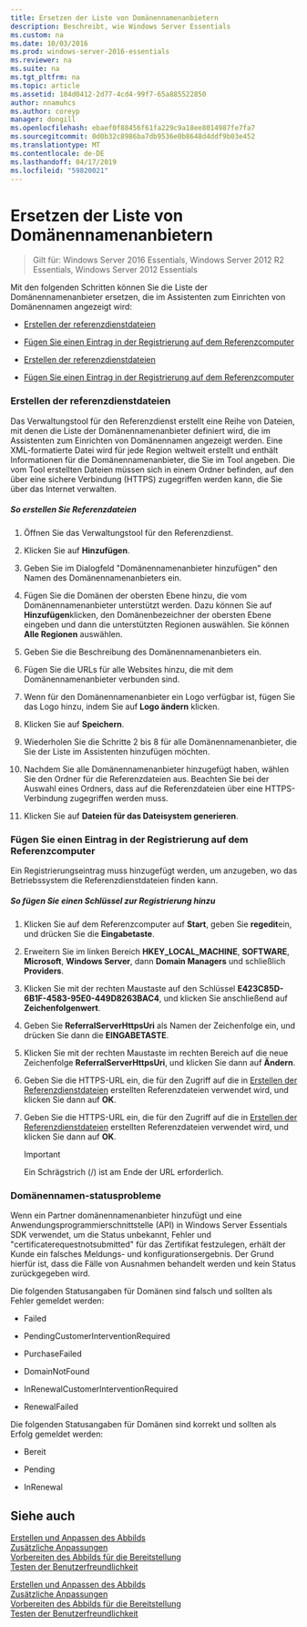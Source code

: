 ```yaml
---
title: Ersetzen der Liste von Domänennamenanbietern
description: Beschreibt, wie Windows Server Essentials
ms.custom: na
ms.date: 10/03/2016
ms.prod: windows-server-2016-essentials
ms.reviewer: na
ms.suite: na
ms.tgt_pltfrm: na
ms.topic: article
ms.assetid: 104d0412-2d77-4cd4-99f7-65a885522850
author: nnamuhcs
ms.author: coreyp
manager: dongill
ms.openlocfilehash: ebaef0f88456f61fa229c9a18ee8014987fe7fa7
ms.sourcegitcommit: 0d0b32c8986ba7db9536e0b8648d4ddf9b03e452
ms.translationtype: MT
ms.contentlocale: de-DE
ms.lasthandoff: 04/17/2019
ms.locfileid: "59820021"
---
```

# <a name="replace-the-list-of-domain-name-providers"></a>Ersetzen der Liste von Domänennamenanbietern

>Gilt für: Windows Server 2016 Essentials, Windows Server 2012 R2 Essentials, Windows Server 2012 Essentials

Mit den folgenden Schritten können Sie die Liste der Domänennamenanbieter ersetzen, die im Assistenten zum Einrichten von Domänennamen angezeigt wird:  
  

-   [Erstellen der referenzdienstdateien](Replace-the-List-of-Domain-Name-Providers.md#BKMK_ReferralFiles)  
  
-   [Fügen Sie einen Eintrag in der Registrierung auf dem Referenzcomputer](Replace-the-List-of-Domain-Name-Providers.md#BKMK_AddRegistry)  

-   [Erstellen der referenzdienstdateien](../install/Replace-the-List-of-Domain-Name-Providers.md#BKMK_ReferralFiles)  
  
-   [Fügen Sie einen Eintrag in der Registrierung auf dem Referenzcomputer](../install/Replace-the-List-of-Domain-Name-Providers.md#BKMK_AddRegistry)  

  
###  <a name="BKMK_ReferralFiles"></a> Erstellen der referenzdienstdateien  
 Das Verwaltungstool für den Referenzdienst erstellt eine Reihe von Dateien, mit denen die Liste der Domänennamenanbieter definiert wird, die im Assistenten zum Einrichten von Domänennamen angezeigt werden. Eine XML-formatierte Datei wird für jede Region weltweit erstellt und enthält Informationen für die Domänennamenanbieter, die Sie im Tool angeben. Die vom Tool erstellten Dateien müssen sich in einem Ordner befinden, auf den über eine sichere Verbindung (HTTPS) zugegriffen werden kann, die Sie über das Internet verwalten.  
  
##### <a name="to-create-the-referral-files"></a>So erstellen Sie Referenzdateien  
  
1.  Öffnen Sie das Verwaltungstool für den Referenzdienst.  
  
2.  Klicken Sie auf **Hinzufügen**.  
  
3.  Geben Sie im Dialogfeld "Domänennamenanbieter hinzufügen" den Namen des Domänennamenanbieters ein.  
  
4.  Fügen Sie die Domänen der obersten Ebene hinzu, die vom Domänennamenanbieter unterstützt werden. Dazu können Sie auf **Hinzufügen**klicken, den Domänenbezeichner der obersten Ebene eingeben und dann die unterstützten Regionen auswählen. Sie können **Alle Regionen** auswählen.  
  
5.  Geben Sie die Beschreibung des Domänennamenanbieters ein.  
  
6.  Fügen Sie die URLs für alle Websites hinzu, die mit dem Domänennamenanbieter verbunden sind.  
  
7.  Wenn für den Domänennamenanbieter ein Logo verfügbar ist, fügen Sie das Logo hinzu, indem Sie auf **Logo ändern** klicken.  
  
8.  Klicken Sie auf **Speichern**.  
  
9. Wiederholen Sie die Schritte 2 bis 8 für alle Domänennamenanbieter, die Sie der Liste im Assistenten hinzufügen möchten.  
  
10. Nachdem Sie alle Domänennamenanbieter hinzugefügt haben, wählen Sie den Ordner für die Referenzdateien aus. Beachten Sie bei der Auswahl eines Ordners, dass auf die Referenzdateien über eine HTTPS-Verbindung zugegriffen werden muss.  
  
11. Klicken Sie auf **Dateien für das Dateisystem generieren**.  
  
###  <a name="BKMK_AddRegistry"></a> Fügen Sie einen Eintrag in der Registrierung auf dem Referenzcomputer  
 Ein Registrierungseintrag muss hinzugefügt werden, um anzugeben, wo das Betriebssystem die Referenzdienstdateien finden kann.  
  
##### <a name="to-add-a-key-to-the-registry"></a>So fügen Sie einen Schlüssel zur Registrierung hinzu  
  
1.  Klicken Sie auf dem Referenzcomputer auf **Start**, geben Sie **regedit**ein, und drücken Sie die **Eingabetaste**.  
  
2.  Erweitern Sie im linken Bereich **HKEY_LOCAL_MACHINE**, **SOFTWARE**, **Microsoft**, **Windows Server**, dann **Domain Managers** und schließlich **Providers**.  
  
3.  Klicken Sie mit der rechten Maustaste auf den Schlüssel **E423C85D-6B1F-4583-95E0-449D8263BAC4**, und klicken Sie anschließend auf **Zeichenfolgenwert**.  
  
4.  Geben Sie **ReferralServerHttpsUri** als Namen der Zeichenfolge ein, und drücken Sie dann die **EINGABETASTE**.  
  
5.  Klicken Sie mit der rechten Maustaste im rechten Bereich auf die neue Zeichenfolge **ReferralServerHttpsUri**, und klicken Sie dann auf **Ändern**.  
  

6.  Geben Sie die HTTPS-URL ein, die für den Zugriff auf die in [Erstellen der Referenzdienstdateien](Replace-the-List-of-Domain-Name-Providers.md#BKMK_ReferralFiles) erstellten Referenzdateien verwendet wird, und klicken Sie dann auf **OK**.  

6.  Geben Sie die HTTPS-URL ein, die für den Zugriff auf die in [Erstellen der Referenzdienstdateien](../install/Replace-the-List-of-Domain-Name-Providers.md#BKMK_ReferralFiles) erstellten Referenzdateien verwendet wird, und klicken Sie dann auf **OK**.  

  
    > [!IMPORTANT]
    >  Ein Schrägstrich (/) ist am Ende der URL erforderlich.  
  
###  <a name="BKMK_ReplaceDomainNameProviders"></a> Domänennamen-statusprobleme  
 Wenn ein Partner domänennamenanbieter hinzufügt und eine Anwendungsprogrammierschnittstelle (API) in Windows Server Essentials SDK verwendet, um die Status unbekannt, Fehler und "certificaterequestnotsubmitted" für das Zertifikat festzulegen, erhält der Kunde ein falsches Meldungs- und konfigurationsergebnis. Der Grund hierfür ist, dass die Fälle von Ausnahmen behandelt werden und kein Status zurückgegeben wird.  
  
 Die folgenden Statusangaben für Domänen sind falsch und sollten als Fehler gemeldet werden:  
  
-   Failed  
  
-   PendingCustomerInterventionRequired  
  
-   PurchaseFailed  
  
-   DomainNotFound  
  
-   InRenewalCustomerInterventionRequired  
  
-   RenewalFailed  
  
 Die folgenden Statusangaben für Domänen sind korrekt und sollten als Erfolg gemeldet werden:  
  
-   Bereit  
  
-   Pending  
  
-   InRenewal  
  
## <a name="see-also"></a>Siehe auch  

 [Erstellen und Anpassen des Abbilds](Creating-and-Customizing-the-Image.md)   
 [Zusätzliche Anpassungen](Additional-Customizations.md)   
 [Vorbereiten des Abbilds für die Bereitstellung](Preparing-the-Image-for-Deployment.md)   
 [Testen der Benutzerfreundlichkeit](Testing-the-Customer-Experience.md)

 [Erstellen und Anpassen des Abbilds](../install/Creating-and-Customizing-the-Image.md)   
 [Zusätzliche Anpassungen](../install/Additional-Customizations.md)   
 [Vorbereiten des Abbilds für die Bereitstellung](../install/Preparing-the-Image-for-Deployment.md)   
 [Testen der Benutzerfreundlichkeit](../install/Testing-the-Customer-Experience.md)

